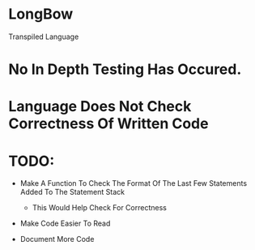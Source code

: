# LongBow
Transpiled Language

# No In Depth Testing Has Occured.
# Language Does Not Check Correctness Of Written Code

# TODO:
- Make A Function To Check The Format Of The Last Few Statements Added To The Statement Stack
  - This Would Help Check For Correctness
  
- Make Code Easier To Read
- Document More Code
